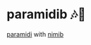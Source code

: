 # paramidib 🎶🐳
[paramidi] with [nimib]

[paramidi]: https://github.com/paranim/paramidi
[nimib]: https://github.com/pietroppeter/nimib
